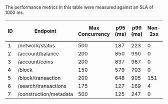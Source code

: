 The performance metrics in this table were measured against an SLA of 1000 ms.

| ID | Endpoint                | Max Concurrency | p95 (ms) | p99 (ms) | Non-2xx | Error Rate (%) | Reqs/sec   |
|----|-------------------------|------------------|----------|----------|----------|------------------|-----------|
| 1  | /network/status         | 500              | 187      | 223      | 0        | 0.00%            | 4763.58   |
| 2  | /account/balance        | 200              | 850      | 990      | 0        | 0.00%            | 340.34    |
| 3  | /account/coins          | 200              | 837      | 967      | 0        | 0.00%            | 357.62    |
| 4  | /block                  | 150              | 579      | 703      | 0        | 0.00%            | 434.22    |
| 5  | /block/transaction      | 200              | 648      | 905      | 151      | 0.57%            | 433.11    |
| 6  | /search/transactions    | 175              | 127      | 169      | 4        | 0.01%            | 2041.35   |
| 7  | /construction/metadata  | 500              | 125      | 247      | 0        | 0.00%            | 9043.61   |